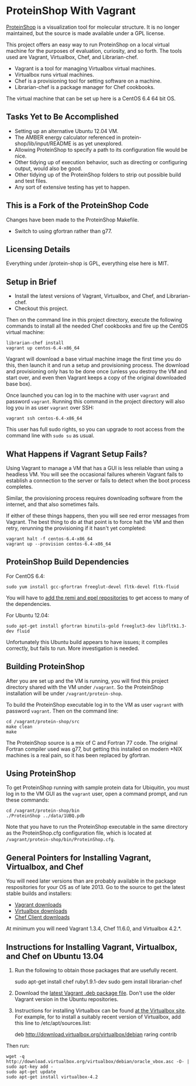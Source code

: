 ProteinShop With Vagrant
========================

[ProteinShop](http://proteinshop.org/) is a visualization tool for molecular
structure. It is no longer maintained, but the source is made available under
a GPL license.

This project offers an easy way to run ProteinShop on a local virtual machine
for the purposes of evaluation, curiosity, and so forth. The tools used are
Vagrant, Virtualbox, Chef, and Librarian-chef.

  * Vagrant is a tool for managing Virtualbox virtual machines.
  * Virtualbox runs virtual machines.
  * Chef is a provisioning tool for setting software on a machine.
  * Librarian-chef is a package manager for Chef cookbooks.

The virtual machine that can be set up here is a CentOS 6.4 64 bit OS.

Tasks Yet to Be Accomplished
----------------------------

  * Setting up an alternative Ubuntu 12.04 VM.
  * The AMBER energy calculator referenced in protein-shop/lib/input/README is as yet unexplored.
  * Allowing ProteinShop to specify a path to its configuration file would be nice.
  * Other tidying up of execution behavior, such as directing or configuring output, would also be good.
  * Other tidying up of the ProteinShop folders to strip out possible build and test files.
  * Any sort of extensive testing has yet to happen.

This is a Fork of the ProteinShop Code
--------------------------------------

Changes have been made to the ProteinShop Makefile.

  * Switch to using gfortran rather than g77.

Licensing Details
-----------------

Everything under /protein-shop is GPL, everything else here is MIT.

Setup in Brief
--------------

  * Install the latest versions of Vagrant, Virtualbox, and Chef, and Librarian-chef.
  * Checkout this project.

Then on the command line in this project directory, execute the following
commands to install all the needed Chef cookbooks and fire up the CentOS virtual
machine:

    librarian-chef install
    vagrant up centos-6.4-x86_64

Vagrant will download a base virtual machine image the first time you do this,
then launch it and run a setup and provisioning process. The download and
provisioning only has to be done once (unless you destroy the VM and start over,
and even then Vagrant keeps a copy of the original downloaded base box).

Once launched you can log in to the machine with user `vagrant` and password
`vagrant`. Running this command in the project directory will also log you in
as user `vagrant` over SSH:

    vagrant ssh centos-6.4-x86_64

This user has full sudo rights, so you can upgrade to root access from the
command line with `sudo su` as usual.

What Happens if Vagrant Setup Fails?
------------------------------------

Using Vagrant to manage a VM that has a GUI is less reliable than using a
headless VM. You will see the occasional failures wherein Vagrant fails to
establish a connection to the server or fails to detect when the boot process
completes.

Similar, the provisioning process requires downloading software from the
internet, and that also sometimes fails.

If either of these things happens, then you will see red error messages from
Vagrant. The best thing to do at that point is to force halt the VM and then
retry, rerunning the provisioning if it hasn't yet completed:

    vagrant halt -f centos-6.4-x86_64
    vagrant up --provision centos-6.4-x86_64

ProteinShop Build Dependencies
------------------------------

For CentOS 6.4:

    sudo yum install gcc-gfortran freeglut-devel fltk-devel fltk-fluid

You will have to [add the remi and epel repositories](http://www.rackspace.com/knowledge_center/article/installing-rhel-epel-repo-on-centos-5x-or-6x)
to get access to many of the dependencies.

For Ubuntu 12.04:

    sudo apt-get install gfortran binutils-gold freeglut3-dev libfltk1.3-dev fluid

Unfortunately this Ubuntu build appears to have issues; it compiles correctly,
but fails to run. More investigation is needed.

Building ProteinShop
--------------------

After you are set up and the VM is running, you will find this project directory
shared with the VM under `/vagrant`. So the ProteinShop installation will be
under `/vagrant/protein-shop`.

To build the ProteinShop executable log in to the VM as user `vagrant` with
password `vagrant`. Then on the command line:

    cd /vagrant/protein-shop/src
    make clean
    make

The ProteinShop source is a mix of C and Fortran 77 code. The original Fortran
compiler used was g77, but getting this installed on modern *NIX machines is a
real pain, so it has been replaced by gfortran.

Using ProteinShop
-----------------

To get ProteinShop running with sample protein data for Ubiquitin, you must
log in to the VM GUI as the `vagrant` user, open a command prompt, and run
these commands:

    cd /vagrant/protein-shop/bin
    ./ProteinShop ../data/1UBQ.pdb

Note that you have to run the ProteinShop executable in the same directory as
the ProteinShop.cfg configuration file, which is located at
`/vagrant/protein-shop/bin/ProteinShop.cfg`.

General Pointers for Installing Vagrant, Virtualbox, and Chef
-------------------------------------------------------------

You will need later versions than are probably available in the package
respositories for your OS as of late 2013. Go to the source to get the latest
stable builds and installers:

  * [Vagrant downloads](http://downloads.vagrantup.com/)
  * [Virtualbox downloads](https://www.virtualbox.org/wiki/Downloads)
  * [Chef Client downloads](http://www.opscode.com/chef/install/)

At minimum you will need Vagrant 1.3.4, Chef 11.6.0, and Virtualbox 4.2.*.

Instructions for Installing Vagrant, Virtualbox, and Chef on Ubuntu 13.04
-------------------------------------------------------------------------

1) Run the following to obtain those packages that are usefully recent.

    sudo apt-get install chef ruby1.9.1-dev
    sudo gem install librarian-chef

2) Download the [latest Vagrant .deb package file](http://downloads.vagrantup.com/).
Don't use the older Vagrant version in the Ubuntu repositories.

3) Instructions for installing Virtualbox can be found
[at the Virtualbox site](https://www.virtualbox.org/wiki/Downloads). For
example, for to install a suitably recent version of Virtualbox, add this line
to /etc/apt/sources.list:

    deb http://download.virtualbox.org/virtualbox/debian raring contrib

Then run:

    wget -q http://download.virtualbox.org/virtualbox/debian/oracle_vbox.asc -O- | sudo apt-key add -
    sudo apt-get update
    sudo apt-get install virtualbox-4.2
